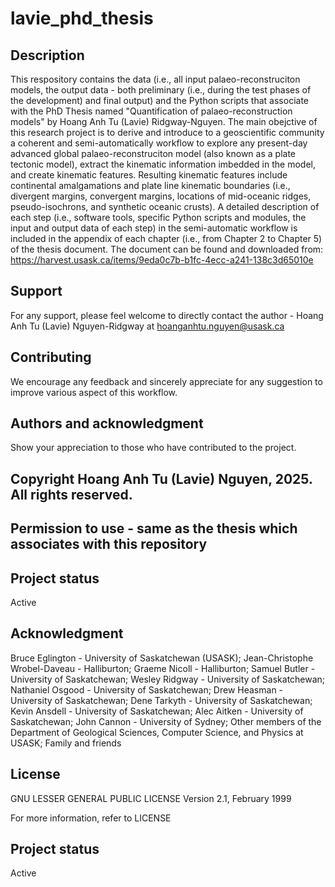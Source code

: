 # lavie_phd_thesis

## Description
This respository contains the data (i.e., all input palaeo-reconstruciton models, the output data - both preliminary (i.e., during the test phases of the development) and final output) and the Python scripts that associate with the PhD Thesis named "Quantification of palaeo-reconstruction models" by Hoang Anh Tu (Lavie) Ridgway-Nguyen. The main obejctive of this research project is to derive and introduce to a geoscientific community a coherent and semi-automatically workflow to explore any present-day advanced global palaeo-reconstruciton model (also known as a plate tectonic model), extract the kinematic information imbedded in the model, and create kinematic features. Resulting kinematic features include continental amalgamations and plate line kinematic boundaries (i.e., divergent margins, convergent margins, locations of mid-oceanic ridges, pseudo-isochrons, and synthetic oceanic crusts). 
A detailed description of each step (i.e., software tools, specific Python scripts and modules, the input and output data of each step) in the semi-automatic workflow is included in the appendix of each chapter (i.e., from Chapter 2 to Chapter 5) of the thesis document. The document can be found and downloaded from: https://harvest.usask.ca/items/9eda0c7b-b1fc-4ecc-a241-138c3d65010e

## Support
For any support, please feel welcome to directly contact the author - Hoang Anh Tu (Lavie) Nguyen-Ridgway at hoanganhtu.nguyen@usask.ca

## Contributing
We encourage any feedback and sincerely appreciate for any suggestion to improve various aspect of this workflow.

## Authors and acknowledgment
Show your appreciation to those who have contributed to the project.

## Copyright Hoang Anh Tu (Lavie) Nguyen, 2025. All rights reserved.
## Permission to use - same as the thesis which associates with this repository


## Project status
Active



## Acknowledgment
Bruce Eglington - University of Saskatchewan (USASK);
Jean-Christophe Wrobel-Daveau - Halliburton;
Graeme Nicoll - Halliburton;
Samuel Butler - University of Saskatchewan;
Wesley Ridgway - University of Saskatchewan;
Nathaniel Osgood - University of Saskatchewan;
Drew Heasman - University of Saskatchewan;
Dene Tarkyth - University of Saskatchewan;
Kevin Ansdell - University of Saskatchewan;
Alec Aitken - University of Saskatchewan;
John Cannon - University of Sydney;
Other members of the Department of Geological Sciences, Computer Science, and Physics at USASK;
Family and friends 

## License
GNU LESSER GENERAL PUBLIC LICENSE
 Version 2.1, February 1999

For more information, refer to LICENSE

## Project status
Active
